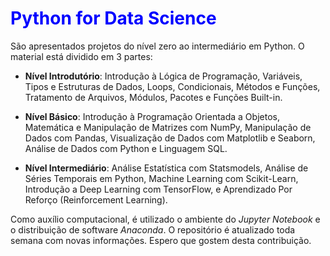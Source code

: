 # <font color = "blue"> Python for Data Science </font>

São apresentados projetos do nível zero ao intermediário em Python. O material está dividido em 3 partes:

- **Nível Introdutório**: Introdução à Lógica de Programação, Variáveis, Tipos e Estruturas de Dados, Loops, Condicionais, Métodos e Funções, Tratamento de Arquivos, Módulos, Pacotes e Funções Built-in.

- **Nível Básico**: Introdução à Programação Orientada a Objetos, Matemática e Manipulação de Matrizes com NumPy, Manipulação de Dados com Pandas, Visualização de Dados com Matplotlib e Seaborn, Análise de Dados com Python e Linguagem SQL.

- **Nível Intermediário**: Análise Estatística com Statsmodels, Análise de Séries Temporais em Python, Machine Learning com Scikit-Learn, Introdução a Deep Learning com TensorFlow, e Aprendizado Por Reforço (Reinforcement Learning).

Como auxílio computacional, é utilizado o ambiente do *Jupyter Notebook* e o distribuição de software *Anaconda*. O repositório é atualizado toda semana com novas informações. Espero que gostem desta contribuição.
